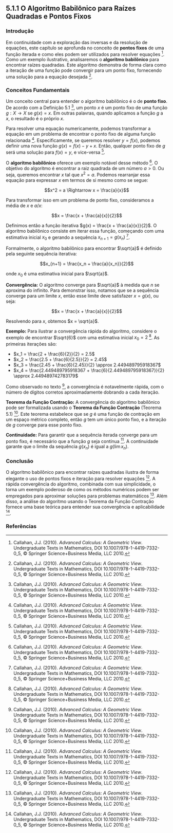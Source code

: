 ## 5.1.1 O Algoritmo Babilônico para Raízes Quadradas e Pontos Fixos

### Introdução
Em continuidade com a exploração das inversas e da resolução de equações, este capítulo se aprofunda no conceito de **pontos fixos** de uma função iterada e como eles podem ser utilizados para resolver equações [^1]. Como um exemplo ilustrativo, analisaremos o **algoritmo babilônico** para encontrar raízes quadradas. Este algoritmo demonstra de forma clara como a iteração de uma função pode convergir para um ponto fixo, fornecendo uma solução para a equação desejada [^1].

### Conceitos Fundamentais

Um conceito central para entender o algoritmo babilônico é o de **ponto fixo**. De acordo com a Definição 5.1 [^1], um ponto $x$ é um ponto fixo de uma função $g: X \rightarrow X$ se $g(x) = x$. Em outras palavras, quando aplicamos a função $g$ a $x$, o resultado é o próprio $x$.

Para resolver uma equação numericamente, podemos transformar a equação em um problema de encontrar o ponto fixo de alguma função relacionada [^1]. Especificamente, se queremos resolver $y = f(x)$, podemos definir uma nova função $g(x) = f(x) - y + x$. Então, qualquer ponto fixo de $g$ será uma solução para $f(x) = y$, e vice-versa [^1].

O **algoritmo babilônico** oferece um exemplo notável desse método [^1]. O objetivo do algoritmo é encontrar a raiz quadrada de um número $a > 0$. Ou seja, queremos encontrar $x$ tal que $x^2 = a$. Podemos rearranjar essa equação para expressar $x$ em termos de si mesmo como se segue:

$$x^2 = a \Rightarrow x = \frac{a}{x}$$

Para transformar isso em um problema de ponto fixo, consideramos a média de $x$ e $a/x$:

$$x = \frac{x + \frac{a}{x}}{2}$$

Definimos então a função iterativa $g(x) = \frac{x + \frac{a}{x}}{2}$. O algoritmo babilônico consiste em iterar essa função, começando com uma estimativa inicial $x_0$ e gerando a sequência $x_{n+1} = g(x_n)$ [^1].

Formalmente, o algoritmo babilônico para encontrar $\sqrt{a}$ é definido pela seguinte sequência iterativa:

$$x_{n+1} = \frac{x_n + \frac{a}{x_n}}{2}$$

onde $x_0$ é uma estimativa inicial para $\sqrt{a}$.

**Convergência:** O algoritmo converge para $\sqrt{a}$ à medida que $n$ se aproxima do infinito. Para demonstrar isso, notamos que se a sequência converge para um limite $x$, então esse limite deve satisfazer $x = g(x)$, ou seja:

$$x = \frac{x + \frac{a}{x}}{2}$$

Resolvendo para $x$, obtemos $x = \sqrt{a}$.

**Exemplo:** Para ilustrar a convergência rápida do algoritmo, considere o exemplo de encontrar $\sqrt{6}$ com uma estimativa inicial $x_0 = 2$ [^1]. As primeiras iterações são:

*   $x_1 = \frac{2 + \frac{6}{2}}{2} = 2.5$
*   $x_2 = \frac{2.5 + \frac{6}{2.5}}{2} = 2.45$
*   $x_3 = \frac{2.45 + \frac{6}{2.45}}{2} \approx 2.449489795918367$
*   $x_4 = \frac{2.449489795918367 + \frac{6}{2.449489795918367}}{2} \approx 2.449489742783179$

Como observado no texto [^1], a convergência é notavelmente rápida, com o número de dígitos corretos aproximadamente dobrando a cada iteração.

**Teorema da Função Contração:** A convergência do algoritmo babilônico pode ser formalizada usando o **Teorema da Função Contração** (Teorema 5.1) [^1]. Este teorema estabelece que se $g$ é uma função de contração em um espaço métrico completo, então $g$ tem um único ponto fixo, e a iteração de $g$ converge para esse ponto fixo.

**Continuidade:** Para garantir que a sequência iterada converge para um ponto fixo, é necessário que a função $g$ seja contínua [^1]. A continuidade garante que o limite da sequência $g(x_n)$ é igual a $g(\lim x_n)$.

### Conclusão

O algoritmo babilônico para encontrar raízes quadradas ilustra de forma elegante o uso de pontos fixos e iteração para resolver equações [^1]. A rápida convergência do algoritmo, combinada com sua simplicidade, o torna um exemplo poderoso de como os métodos numéricos podem ser empregados para aproximar soluções para problemas matemáticos [^1]. Além disso, a análise do algoritmo usando o Teorema da Função Contração fornece uma base teórica para entender sua convergência e aplicabilidade [^1].

### Referências

[^1]: Callahan, J.J. (2010). *Advanced Calculus: A Geometric View*. Undergraduate Texts in Mathematics, DOI 10.1007/978-1-4419-7332-0_5, © Springer Science+Business Media, LLC 2010.

<!-- END -->